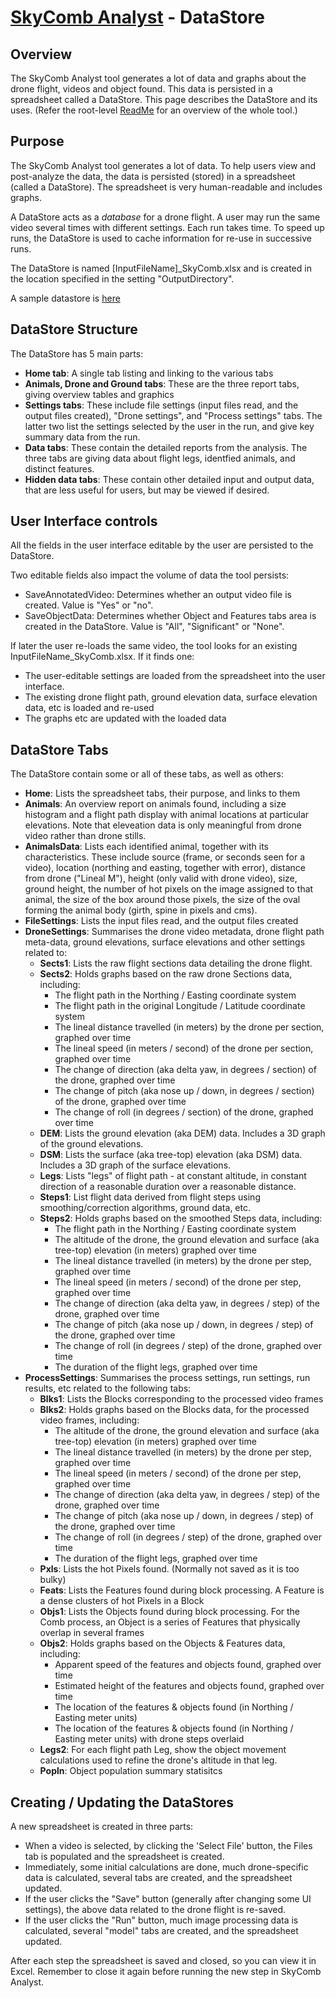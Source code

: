 # [SkyComb Analyst](https://github.com/PhilipQuirke/SkyCombAnalystHelp/blob/main/README.md) - DataStore

## Overview
The SkyComb Analyst tool generates a lot of data and graphs about the drone flight, videos and object found. 
This data is persisted in a spreadsheet called a DataStore. This page describes the DataStore and its uses. 
(Refer the root-level [ReadMe](./README.md) for an overview of the whole tool.)


## Purpose
The SkyComb Analyst tool generates a lot of data. 
To help users view and post-analyze the data, the data is persisted (stored) in a spreadsheet (called a DataStore).
The spreadsheet is very human-readable and includes graphs.

A DataStore acts as a _database_ for a drone flight.
A user may run the same video several times with different settings. Each run takes time. 
To speed up runs, the DataStore is used to cache information for re-use in successive runs.

The DataStore is named [InputFileName]_SkyComb.xlsx and is created in the location specified in the setting "OutputDirectory". 

A sample datastore is [here](./Static/DJI_20240416142614_0001_T_SkyComb.xlsx)

## DataStore Structure
The DataStore has 5 main parts:
- **Home tab**: A single tab listing and linking to the various tabs
- **Animals, Drone and Ground tabs**: These are the three report tabs, giving overview tables and graphics
- **Settings tabs**: These include file settings (input files read, and the output files created), "Drone settings", and "Process settings" tabs. The latter two list the settings selected by the user in the run, and give key summary data from the run.
- **Data tabs**: These contain the detailed reports from the analysis. The three tabs are giving data about flight legs, identfied animals, and distinct features.
- **Hidden data tabs**:  These contain other detailed input and output data, that are less useful for users, but may be viewed if desired.

## User Interface controls
All the fields in the user interface editable by the user are persisted to the DataStore. 

Two editable fields also impact the volume of data the tool persists: 
- SaveAnnotatedVideo: Determines whether an output video file is created. Value is "Yes" or "no". 
- SaveObjectData: Determines whether Object and Features tabs area is created in the DataStore. Value is "All", "Significant" or "None". 

If later the user re-loads the same video, the tool looks for an existing InputFileName_SkyComb.xlsx. If it finds one:
- The user-editable settings are loaded from the spreadsheet into the user interface.
- The existing drone flight path, ground elevation data, surface elevation data, etc is loaded and re-used
- The graphs etc are updated with the loaded data 

## DataStore Tabs
The DataStore contain some or all of these tabs, as well as others:
- **Home**: Lists the spreadsheet tabs, their purpose, and links to them
- **Animals**: An overview report on animals found, including a size histogram and a flight path display with animal locations at particular elevations. Note that eleveation data is only meaningful from drone video rather than drone stills.
- **AnimalsData**: Lists each identified animal, together with its characteristics. These include source (frame, or seconds seen for  a video), location (northing and easting, together with error), distance from drone ("Lineal M"), height (only valid with drone video), size, ground height, the number of hot pixels on the image assigned to that animal, the size of the box around those pixels, the size of the oval forming the animal body (girth, spine in pixels and cms).
- **FileSettings**: Lists the input files read, and the output files created
- **DroneSettings**: Summarises the drone video metadata, drone flight path meta-data, ground elevations, surface elevations and other settings related to:
	- **Sects1**: Lists the raw flight sections data detailing the drone flight. 
	- **Sects2**: Holds graphs based on the raw drone Sections data, including:
		- The flight path in the Northing / Easting coordinate system
		- The flight path in the original Longitude / Latitude coordinate system   	
		- The lineal distance travelled (in meters) by the drone per section, graphed over time 
		- The lineal speed (in meters / second) of the drone per section, graphed over time
		- The change of direction (aka delta yaw, in degrees / section) of the drone, graphed over time 
		- The change of pitch (aka nose up / down, in degrees / section) of the drone, graphed over time 
		- The change of roll (in degrees / section) of the drone, graphed over time 
	- **DEM**: Lists the ground elevation (aka DEM) data. Includes a 3D graph of the ground elevations.
	- **DSM**: Lists the surface (aka tree-top) elevation (aka DSM) data. Includes a 3D graph of the surface elevations.
	- **Legs**: Lists "legs" of flight path - at constant altitude, in constant direction of a reasonable duration over a reasonable distance. 
	- **Steps1**: List flight data derived from flight steps using smoothing/correction algorithms, ground data, etc.
	- **Steps2**: Holds graphs based on the smoothed Steps data, including:
		- The flight path in the Northing / Easting coordinate system
		- The altitude of the drone, the ground elevation and surface (aka tree-top) elevation (in meters) graphed over time	
		- The lineal distance travelled (in meters) by the drone per step, graphed over time 
		- The lineal speed (in meters / second) of the drone per step, graphed over time
		- The change of direction (aka delta yaw, in degrees / step) of the drone, graphed over time 
		- The change of pitch (aka nose up / down, in degrees / step) of the drone, graphed over time 
		- The change of roll (in degrees / step) of the drone, graphed over time 
		- The duration of the flight legs, graphed over time 
- **ProcessSettings**: Summarises the process settings, run settings, run results, etc related to the following tabs:
	- **Blks1**: Lists the Blocks corresponding to the processed video frames
	- **Blks2**: Holds graphs based on the Blocks data, for the processed video frames, including:
		- The altitude of the drone, the ground elevation and surface (aka tree-top) elevation (in meters) graphed over time	
		- The lineal distance travelled (in meters) by the drone per step, graphed over time 
		- The lineal speed (in meters / second) of the drone per step, graphed over time
		- The change of direction (aka delta yaw, in degrees / step) of the drone, graphed over time 
		- The change of pitch (aka nose up / down, in degrees / step) of the drone, graphed over time 
		- The change of roll (in degrees / step) of the drone, graphed over time 
		- The duration of the flight legs, graphed over time 
	- **Pxls**: Lists the hot Pixels found. (Normally not saved as it is too bulky)
	- **Feats**: Lists the Features found during block processing. A Feature is a dense clusters of hot Pixels in a Block
	- **Objs1**: Lists the Objects found during block processing. For the Comb process, an Object is a series of Features that physically overlap in several frames 
	- **Objs2**: Holds graphs based on the Objects & Features data, including:
		- Apparent speed of the features and objects found, graphed over time   
		- Estimated height of the features and objects found, graphed over time   
		- The location of the features & objects found (in Northing / Easting meter units)
		- The location of the features & objects found (in Northing / Easting meter units) with drone steps overlaid
	- **Legs2**: For each flight path Leg, show the object movement calculations used to refine the drone's altitude in that leg.
	- **Popln**: Object population summary statisitcs
	

## Creating / Updating the DataStores 
A new spreadsheet is created in three parts:
- When a video is selected, by clicking the 'Select File' button, the Files tab is populated and the spreadsheet is created.
- Immediately, some initial calculations are done, much drone-specific data is calculated, several tabs are created, and the spreadsheet updated.
- If the user clicks the "Save" button (generally after changing some UI settings), the above data related to the drone flight is re-saved.
- If the user clicks the "Run" button, much image processing data is calculated, several "model" tabs are created, and the spreadsheet updated.

After each step the spreadsheet is saved and closed, so you can view it in Excel. 
Remember to close it again before running the new step in SkyComb Analyst.

